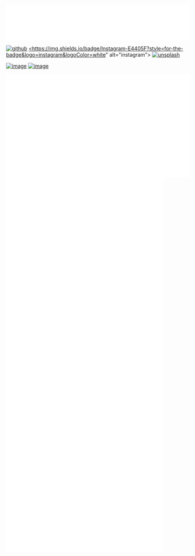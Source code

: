 <img align="center" src="/metrics.header.svg" alt="header">

<a href="https://github.com/Kurzheck"><img src="https://img.shields.io/badge/github-24292F?style=for-the-badge&logo=github&logoColor=white" alt="github"></a>
<a href="https://www.instagram.com/krzhck/"><https://img.shields.io/badge/Instagram-E4405F?style=for-the-badge&logo=instagram&logoColor=white" alt="instagram"></a>
<a href="https://unsplash.com/@kurzheck"><img src="https://img.shields.io/badge/Unsplash-000000?style=for-the-badge&logo=unsplash&logoColor=white" alt="unsplash"></a>
 
[![image](https://img.shields.io/badge/Instagram-E4405F?style=for-the-badge&logo=instagram&logoColor=white)](https://www.instagram.com/krzhck/)
[![image](https://img.shields.io/badge/Unsplash-000000?style=for-the-badge&logo=unsplash&logoColor=white)](https://unsplash.com/@kurzheck)

<img align="center" src="/metrics.base.svg" alt="base">
<img align="center" src="/metrics.plugin.svg" alt="plugin">
